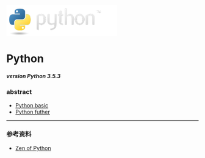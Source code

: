 ![Python](https://github.com/Tanglong9344/Python/blob/master/picture/python-logo.png)
# Python 
##### version Python 3.5.3
### abstract
+ [Python basic](https://github.com/Tanglong9344/Python/tree/master/python_basic)
+ [Python futher](https://github.com/Tanglong9344/Python/tree/master/python_futher)
---
### 参考资料
+ [Zen of Python](https://www.python.org/dev/peps/pep-0020/)
